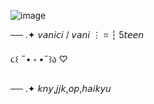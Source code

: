 ![image](https://github.com/l0vefiles/lovehearts/blob/94e1e369786b7e434220fcc1e541285ede884a44/Screenshot_446.png)



── .✦  𝘷𝘢𝘯𝘪𝘤𝘪 / 𝘷𝘢𝘯𝘪  ⋮ ⌗ ┆ 5𝘵𝘦𝘦𝘯 

૮꒰ ˶• ༝ •˶꒱ა ♡

── .✦ 𝘬𝘯𝘺,𝘫𝘫𝘬,𝘰𝘱,𝘩𝘢𝘪𝘬𝘺𝘶
